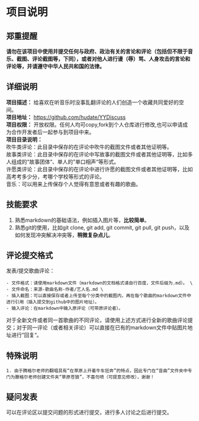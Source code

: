 # 项目说明
## 郑重提醒
**请勿在该项目中使用并提交任何与政府、政治有关的言论和评论（包括但不限于音乐、截图、评论截图等，下同），或者对他人进行谩（辱）骂、人身攻击的言论和评论等，并请遵守中华人民共和国的法律。** 

## 详细说明
**项目描述：** 给喜欢在听音乐时没事乱翻评论的人们创造一个收藏共同爱好的空间。 \
**项目地址：** https://github.com/hudate/YYDiscuss \
**项目权限：** 开放权限。任何人均可copy,fork到个人仓库进行修改,也可以申请成为合作开发者后一起参与到项目中来。 \
**项目目录说明：**  \
吹牛类评论：此目录中保存的在评论中吹牛的截图文件或者其他证明等。  \
故事类评论：此目录中保存的在评论中写故事的截图文件或者其他证明等，比如多人组成的“故事团体“、单人的”单口相声“等形式。 \
许愿类评论：此目录中保存的在评论中进行许愿的截图文件或者其他证明等，比如高考考多少分，考哪个学校等形式的评论。 \
音乐：可以用来上传保存个人觉得有意思或者有趣的歌曲。

## 技能要求
1. 熟悉markdown的基础语法，例如插入图片等，**比较简单**。
2. 熟悉git的使用，比如git clone, git add, git commit, git pull, git push，以及如何发现冲突解决冲突等，**稍微复杂点儿**。

## 评论提交格式
发表/提交歌曲评论：

    - 文件格式：请使用markdown文件（markdown的文档格式请自行百度，文件后缀为.md）。 \
    - 文件命名：来源-歌曲名称-作者/艺人名.md \
    - 插入截图：可以直接保存或者上传至每个分类中的截图内，再在每个歌曲的markdown文件中进行引用（插入提交到github中的图片地址）。 
    - 输入评论：在markdown中输入原评论（可带原评论者）。

对于全新文件或者同一首歌曲的不同评论，请使用上述方式进行全新的歌曲评论提交；对于同一评论（或者相关评论）可以直接在已有的markdown文件中贴图片地址进行”回复“。
 
 ## 特殊说明
    1. 由于腾格尔老师的翻唱具有“在草原上开着牛车狂奔”的特点，因此专门在“音曲”文件夹中专门为滕格尔老师创建文件夹“草原苍狼”，不喜勿喷（可提意见修改），谢谢！
 
## 疑问发表
可以在评论区以提交问题的形式进行提交，进行多人讨论之后进行提交。

